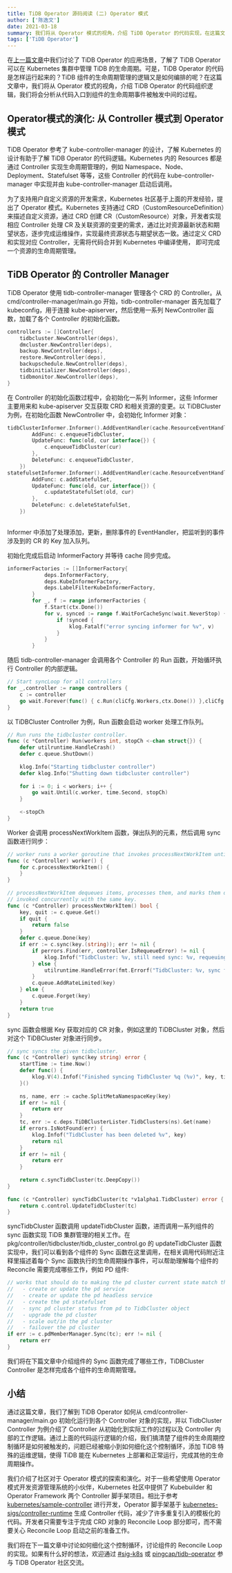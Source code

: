 ```yaml
---
title: TiDB Operator 源码阅读 (二) Operator 模式
author: ['陈逸文']
date: 2021-03-18
summary: 我们将从 Operator 模式的视角，介绍 TiDB Operator 的代码实现，在这篇文章中我们主要讨论 controller-manager 的实现，介绍从代码入口到组件的生命周期事件被触发中间的过程。
tags: ['TiDB Operator']
---
```


在[上一篇文章](https://pingcap.com/blog-cn/tidb-operator-source-code-1/)中我们讨论了 TiDB Operator 的应用场景，了解了 TiDB Operator 可以在 Kubernetes 集群中管理 TiDB 的生命周期。可是，TiDB Operator 的代码是怎样运行起来的？TiDB 组件的生命周期管理的逻辑又是如何编排的呢？在这篇文章中，我们将从 Operator 模式的视角，介绍 TiDB Operator 的代码组织逻辑，我们将会分析从代码入口到组件的生命周期事件被触发中间的过程。

## Operator模式的演化: 从 Controller 模式到 Operator 模式

TiDB Operator 参考了 kube-controller-manager 的设计，了解 Kubernetes 的设计有助于了解 TiDB Operator 的代码逻辑。Kubernetes 内的 Resources 都是通过 Controller 实现生命周期管理的，例如 Namespace、Node、Deployment、Statefulset 等等，这些 Controller 的代码在 kube-controller-manager 中实现并由 kube-controller-manager 启动后调用。

为了支持用户自定义资源的开发需求，Kubernetes 社区基于上面的开发经验，提出了 Operator 模式。Kubernetes 支持通过 CRD（CustomResourceDefinition）来描述自定义资源，通过 CRD 创建 CR（CustomResource）对象，开发者实现相应 Controller 处理 CR 及关联资源的变更的需求，通过比对资源最新状态和期望状态，逐步完成运维操作，实现最终资源状态与期望状态一致。通过定义 CRD 和实现对应 Controller，无需将代码合并到 Kubernetes 中编译使用， 即可完成一个资源的生命周期管理。

## TiDB Operator 的 Controller Manager

TiDB Operator 使用 tidb-controller-manager 管理各个 CRD 的 Controller。从 cmd/controller-manager/main.go 开始，tidb-controller-manager 首先加载了 kubeconfig，用于连接 kube-apiserver，然后使用一系列 NewController 函数，加载了各个 Controller 的初始化函数。

```go
controllers := []Controller{
    tidbcluster.NewController(deps),
    dmcluster.NewController(deps),
    backup.NewController(deps),
    restore.NewController(deps),
    backupschedule.NewController(deps),
    tidbinitializer.NewController(deps),
    tidbmonitor.NewController(deps),
}
```
在 Controller 的初始化函数过程中，会初始化一系列 Informer，这些 Informer 主要用来和 kube-apiserver 交互获取 CRD 和相关资源的变更。以 TiDBCluster 为例，在初始化函数 NewController 中，会初始化 Informer 对象：
 
```go
tidbClusterInformer.Informer().AddEventHandler(cache.ResourceEventHandlerFuncs{
        AddFunc: c.enqueueTidbCluster,
        UpdateFunc: func(old, cur interface{}) {
            c.enqueueTidbCluster(cur)
        },
        DeleteFunc: c.enqueueTidbCluster,
    })
statefulsetInformer.Informer().AddEventHandler(cache.ResourceEventHandlerFuncs{
        AddFunc: c.addStatefulSet,
        UpdateFunc: func(old, cur interface{}) {
            c.updateStatefulSet(old, cur)
        },
        DeleteFunc: c.deleteStatefulSet,
    })
 
```
 
Informer 中添加了处理添加，更新，删除事件的 EventHandler，把监听到的事件涉及到的 CR 的 Key 加入队列。
 
初始化完成后启动 InformerFactory 并等待 cache 同步完成。
 
```go
informerFactories := []InformerFactory{
            deps.InformerFactory,
            deps.KubeInformerFactory,
            deps.LabelFilterKubeInformerFactory,
        }
        for _, f := range informerFactories {
            f.Start(ctx.Done())
            for v, synced := range f.WaitForCacheSync(wait.NeverStop) {
                if !synced {
                    klog.Fatalf("error syncing informer for %v", v)
                }
            }
        }
```
 
随后 tidb-controller-manager 会调用各个 Controller 的 Run 函数，开始循环执行 Controller 的内部逻辑。
 
```go
// Start syncLoop for all controllers
for _,controller := range controllers {
    c := controller
    go wait.Forever(func() { c.Run(cliCfg.Workers,ctx.Done()) },cliCfg.WaitDuration)
}
```
 
以 TiDBCluster Controller 为例，Run 函数会启动 worker 处理工作队列。
 
```go
// Run runs the tidbcluster controller.
func (c *Controller) Run(workers int, stopCh <-chan struct{}) {
    defer utilruntime.HandleCrash()
    defer c.queue.ShutDown()
 
    klog.Info("Starting tidbcluster controller")
    defer klog.Info("Shutting down tidbcluster controller")
 
    for i := 0; i < workers; i++ {
        go wait.Until(c.worker, time.Second, stopCh)
    }
 
    <-stopCh
}
```
 
Worker 会调用 processNextWorkItem 函数，弹出队列的元素，然后调用 sync 函数进行同步：
 
```go
// worker runs a worker goroutine that invokes processNextWorkItem until the the controller's queue is closed
func (c *Controller) worker() {
    for c.processNextWorkItem() {
    }
}
 
// processNextWorkItem dequeues items, processes them, and marks them done. It enforces that the syncHandler is never
// invoked concurrently with the same key.
func (c *Controller) processNextWorkItem() bool {
    key, quit := c.queue.Get()
    if quit {
        return false
    }
    defer c.queue.Done(key)
    if err := c.sync(key.(string)); err != nil {
        if perrors.Find(err, controller.IsRequeueError) != nil {
            klog.Infof("TidbCluster: %v, still need sync: %v, requeuing", key.(string), err)
        } else {
            utilruntime.HandleError(fmt.Errorf("TidbCluster: %v, sync failed %v, requeuing", key.(string), err))
        }
        c.queue.AddRateLimited(key)
    } else {
        c.queue.Forget(key)
    }
    return true
}
```
 
sync 函数会根据 Key 获取对应的 CR 对象，例如这里的 TiDBCluster 对象，然后对这个 TiDBCluster 对象进行同步。
 
```go
// sync syncs the given tidbcluster.
func (c *Controller) sync(key string) error {
    startTime := time.Now()
    defer func() {
        klog.V(4).Infof("Finished syncing TidbCluster %q (%v)", key, time.Since(startTime))
    }()
 
    ns, name, err := cache.SplitMetaNamespaceKey(key)
    if err != nil {
        return err
    }
    tc, err := c.deps.TiDBClusterLister.TidbClusters(ns).Get(name)
    if errors.IsNotFound(err) {
        klog.Infof("TidbCluster has been deleted %v", key)
        return nil
    }
    if err != nil {
        return err
    }
 
    return c.syncTidbCluster(tc.DeepCopy())
}
 
func (c *Controller) syncTidbCluster(tc *v1alpha1.TidbCluster) error {
    return c.control.UpdateTidbCluster(tc)
}
```
 
syncTidbCluster 函数调用 updateTidbCluster 函数，进而调用一系列组件的 sync 函数实现 TiDB 集群管理的相关工作。在 pkg/controller/tidbcluster/tidb_cluster_control.go 的 updateTidbCluster 函数实现中，我们可以看到各个组件的 Sync 函数在这里调用，在相关调用代码附近注释里描述着每个 Sync 函数执行的生命周期操作事件，可以帮助理解每个组件的 Reconcile 需要完成哪些工作，例如 PD 组件:
 
```go
// works that should do to making the pd cluster current state match the desired state:
//   - create or update the pd service
//   - create or update the pd headless service
//   - create the pd statefulset
//   - sync pd cluster status from pd to TidbCluster object
//   - upgrade the pd cluster
//   - scale out/in the pd cluster
//   - failover the pd cluster
if err := c.pdMemberManager.Sync(tc); err != nil {
    return err
}
```
 
我们将在下篇文章中介绍组件的 Sync 函数完成了哪些工作，TiDBCluster Controller 是怎样完成各个组件的生命周期管理。

## 小结

通过这篇文章，我们了解到 TiDB Operator 如何从 cmd/controller-manager/main.go 初始化运行到各个 Controller 对象的实现，并以 TidbCluster Controller 为例介绍了 Controller 从初始化到实际工作的过程以及 Controller 内部的工作逻辑。通过上面的代码运行逻辑的介绍，我们搞清楚了组件的生命周期控制循环是如何被触发的，问题已经被缩小到如何细化这个控制循环，添加 TiDB 特殊的运维逻辑，使得 TiDB 能在 Kubernetes 上部署和正常运行，完成其他的生命周期操作。

我们介绍了社区对于 Operator 模式的探索和演化。对于一些希望使用 Operator 模式开发资源管理系统的小伙伴，Kubernetes 社区中提供了 Kubebuilder 和 Operator Framework 两个 Controller 脚手架项目。相比于参考 [kubernetes/sample-controller](https://github.com/kubernetes/sample-controller) 进行开发，Operator 脚手架基于 [kubernetes-sigs/controller-runtime](https://github.com/kubernetes-sigs/controller-runtime) 生成 Controller 代码，减少了许多重复引入的模板化的代码。开发者只需要专注于完成 CRD 对象的 Reconcile Loop 部分即可，而不需要关心 Reconcile Loop 启动之前的准备工作。

我们将在下一篇文章中讨论如何细化这个控制循环，讨论组件的 Reconcile Loop 的实现。如果有什么好的想法，欢迎通过 [#sig-k8s](https://slack.tidb.io/invite?team=tidb-community&channel=sig-k8s&ref=pingcap-tidb-operator) 或 [pingcap/tidb-operator](https://github.com/pingcap/tidb-operator) 参与 TiDB Operator 社区交流。

